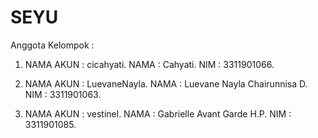 # SEYU

Anggota Kelompok :

1. NAMA AKUN  : cicahyati.
   NAMA       : Cahyati.
   NIM        : 3311901066.

2. NAMA AKUN  : LuevaneNayla.
   NAMA       : Luevane Nayla Chairunnisa D.
   NIM        : 3311901063.

3. NAMA AKUN  : vestinel.
   NAMA       : Gabrielle Avant Garde H.P.
   NIM        : 3311901085.
